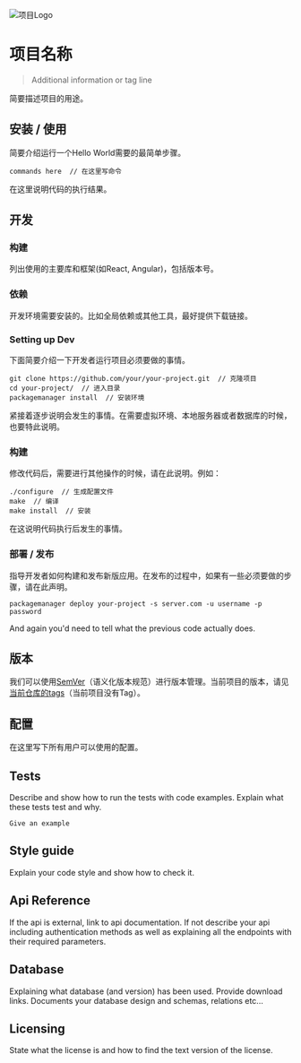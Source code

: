 ![项目Logo](./images/logo.sample.png)

# 项目名称
> Additional information or tag line

简要描述项目的用途。

## 安装 / 使用

简要介绍运行一个Hello World需要的最简单步骤。

```shell
commands here  // 在这里写命令
```

在这里说明代码的执行结果。

## 开发

### 构建
列出使用的主要库和框架(如React, Angular)，包括版本号。

### 依赖
开发环境需要安装的。比如全局依赖或其他工具，最好提供下载链接。


### Setting up Dev

下面简要介绍一下开发者运行项目必须要做的事情。

```shell
git clone https://github.com/your/your-project.git  // 克隆项目
cd your-project/  // 进入目录
packagemanager install  // 安装环境
```

紧接着逐步说明会发生的事情。在需要虚拟环境、本地服务器或者数据库的时候，也要特此说明。

### 构建

修改代码后，需要进行其他操作的时候，请在此说明。例如：

```shell
./configure  // 生成配置文件
make  // 编译
make install  // 安装
```

在这说明代码执行后发生的事情。

### 部署 / 发布
指导开发者如何构建和发布新版应用。在发布的过程中，如果有一些必须要做的步骤，请在此声明。

```shell
packagemanager deploy your-project -s server.com -u username -p password
```

And again you'd need to tell what the previous code actually does.

## 版本

我们可以使用[SemVer](http://semver.org/lang/zh-CN/)（语义化版本规范）进行版本管理。当前项目的版本，请见[当前仓库的tags](/tags)（当前项目没有Tag）。


## 配置

在这里写下所有用户可以使用的配置。

## Tests

Describe and show how to run the tests with code examples.
Explain what these tests test and why.

```shell
Give an example
```

## Style guide

Explain your code style and show how to check it.

## Api Reference

If the api is external, link to api documentation. If not describe your api including authentication methods as well as explaining all the endpoints with their required parameters.


## Database

Explaining what database (and version) has been used. Provide download links.
Documents your database design and schemas, relations etc... 

## Licensing

State what the license is and how to find the text version of the license.
